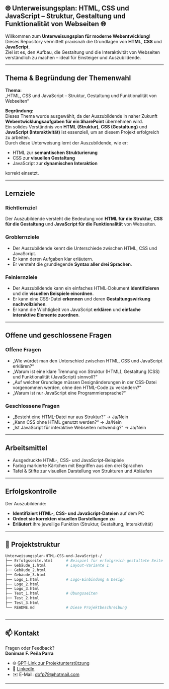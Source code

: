 ## 🌐 Unterweisungsplan: HTML, CSS und JavaScript – Struktur, Gestaltung und Funktionalität von Webseiten 🌐

Willkommen zum **Unterweisungsplan für moderne Webentwicklung**!  
Dieses Repository vermittelt praxisnah die Grundlagen von **HTML**, **CSS** und **JavaScript**.  
Ziel ist es, den Aufbau, die Gestaltung und die Interaktivität von Webseiten verständlich zu machen – ideal für Einsteiger und Auszubildende.
 
---

##  Thema & Begründung der Themenwahl

**Thema:**  
„HTML, CSS und JavaScript – Struktur, Gestaltung und Funktionalität von Webseiten“

**Begründung:**  
Dieses Thema wurde ausgewählt, da der Auszubildende in naher Zukunft **Webentwicklungsaufgaben für ein SharePoint** übernehmen wird.  
Ein solides Verständnis von **HTML (Struktur)**, **CSS (Gestaltung)** und **JavaScript (Interaktivität)** ist essenziell, um an diesem Projekt erfolgreich zu arbeiten.  
Durch diese Unterweisung lernt der Auszubildende, wie er:

- HTML zur **semantischen Strukturierung**
- CSS zur **visuellen Gestaltung**
- JavaScript zur **dynamischen Interaktion**

korrekt einsetzt.

---

##  Lernziele

###  Richtlernziel
Der Auszubildende versteht die Bedeutung von **HTML für die Struktur**, **CSS für die Gestaltung** und **JavaScript für die Funktionalität** von Webseiten.
 
###  Groblernziele
- Der Auszubildende kennt die Unterschiede zwischen HTML, CSS und JavaScript.
- Er kann deren Aufgaben klar erläutern.
- Er versteht die grundlegende **Syntax aller drei Sprachen**.

###  Feinlernziele
- Der Auszubildende kann ein einfaches HTML-Dokument **identifizieren** und die **visuellen Beispiele einordnen**.
- Er kann eine CSS-Datei **erkennen** und deren **Gestaltungswirkung nachvollziehen**.
- Er kann die Wichtigkeit von JavaScript **erklären** und **einfache interaktive Elemente zuordnen**.

---

##  Offene und geschlossene Fragen

###  Offene Fragen
- „Wie würdet man den Unterschied zwischen HTML, CSS und JavaScript erklären?“  
- „Warum ist eine klare Trennung von Struktur (HTML), Gestaltung (CSS) und Funktionalität (JavaScript) sinnvoll?“  
- „Auf welcher Grundlage müssen Designänderungen in der CSS-Datei vorgenommen werden, ohne den HTML-Code zu verändern?“  
- „Warum ist nur JavaScript eine Programmiersprache?“

###  Geschlossene Fragen
- „Besteht eine HTML-Datei nur aus Struktur?“ → Ja/Nein  
- „Kann CSS ohne HTML genutzt werden?“ → Ja/Nein  
- „Ist JavaScript für interaktive Webseiten notwendig?“ → Ja/Nein

---

##  Arbeitsmittel

- Ausgedruckte HTML-, CSS- und JavaScript-Beispiele  
- Farbig markierte Kärtchen mit Begriffen aus den drei Sprachen  
- Tafel & Stifte zur visuellen Darstellung von Strukturen und Abläufen

---

##  Erfolgskontrolle

Der Auszubildende:

- **Identifiziert HTML-, CSS- und JavaScript-Dateien** auf dem PC  
- **Ordnet sie korrekten visuellen Darstellungen zu**  
- **Erläutert** ihre jeweilige Funktion (Struktur, Gestaltung, Interaktivität)

---

## 📂 Projektstruktur

```bash
Unterweisungsplan-HTML-CSS-und-JavaScript-/
├── Erfolgsseite.html      # Beispiel für erfolgreich gestaltete Seite
├── Gebäude_1.html         # Layout-Variante 1
├── Gebäude_2.html
├── Gebäude_3.html
├── Logo_1.html            # Logo-Einbindung & Design
├── Logo_2.html
├── Logo_3.html
├── Test_1.html            # Übungsseiten
├── Test_2.html
├── Test_3.html
└── README.md              # Diese Projektbeschreibung
 
```
________________________________________
## 📫 Kontakt

Fragen oder Feedback?  
**Doniman F. Peña Parra**

- 🌐 [GPT-Link zur Projektunterstützung](https://chatgpt.com/g/g-67f9029e82fc819188dd714659be51ae-html-manager)
- 🔗 [LinkedIn](https://www.linkedin.com/in/doniman-francisco-pe%C3%B1a-parra-609263232/)
- ✉️ E-Mail: [dofp79@hotmail.com](mailto:dofp79@hotmail.com)
________________________________________
